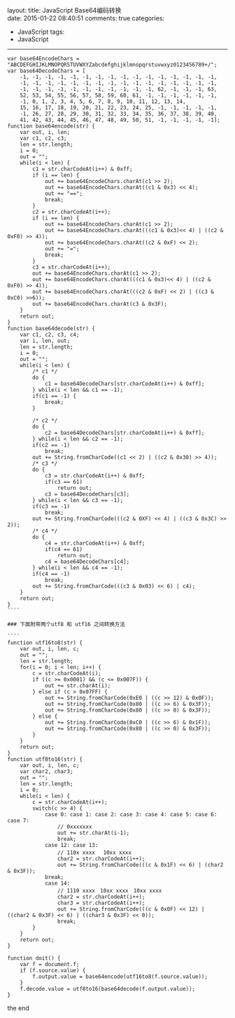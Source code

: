 layout:
title: JavaScript Base64编码转换	
date: 2015-01-22 08:40:51
comments: true
categories:
- JavaScript
tags:	
- JavaScript
---

    var base64EncodeChars = "ABCDEFGHIJKLMNOPQRSTUVWXYZabcdefghijklmnopqrstuvwxyz0123456789+/";
    var base64DecodeChars = [
        -1, -1, -1, -1, -1, -1, -1, -1, -1, -1, -1, -1, -1, -1, -1, -1,
        -1, -1, -1, -1, -1, -1, -1, -1, -1, -1, -1, -1, -1, -1, -1, -1,
        -1, -1, -1, -1, -1, -1, -1, -1, -1, -1, -1, 62, -1, -1, -1, 63,
        52, 53, 54, 55, 56, 57, 58, 59, 60, 61, -1, -1, -1, -1, -1, -1,
        -1, 0, 1, 2, 3, 4, 5, 6, 7, 8, 9, 10, 11, 12, 13, 14,
        15, 16, 17, 18, 19, 20, 21, 22, 23, 24, 25, -1, -1, -1, -1, -1,
        -1, 26, 27, 28, 29, 30, 31, 32, 33, 34, 35, 36, 37, 38, 39, 40,
        41, 42, 43, 44, 45, 46, 47, 48, 49, 50, 51, -1, -1, -1, -1, -1];
    function base64encode(str) {
        var out, i, len;
        var c1, c2, c3;
        len = str.length;
        i = 0;
        out = "";
        while(i < len) {
            c1 = str.charCodeAt(i++) & 0xff;
            if (i == len) {
                out += base64EncodeChars.charAt(c1 >> 2);
                out += base64EncodeChars.charAt((c1 & 0x3) << 4);
                out += "==";
                break;
            }
            c2 = str.charCodeAt(i++);
            if (i == len) {
                out += base64EncodeChars.charAt(c1 >> 2);
                out += base64EncodeChars.charAt(((c1 & 0x3)<< 4) | ((c2 & 0xF0) >> 4));
                out += base64EncodeChars.charAt((c2 & 0xF) << 2);
                out += "=";
                break;
            }
            c3 = str.charCodeAt(i++);
            out += base64EncodeChars.charAt(c1 >> 2);
            out += base64EncodeChars.charAt(((c1 & 0x3)<< 4) | ((c2 & 0xF0) >> 4));
            out += base64EncodeChars.charAt(((c2 & 0xF) << 2) | ((c3 & 0xC0) >>6));
            out += base64EncodeChars.charAt(c3 & 0x3F);
        }
        return out;
    }
    function base64decode(str) {
        var c1, c2, c3, c4;
        var i, len, out;
        len = str.length;
        i = 0;
        out = "";
        while(i < len) {
            /* c1 */
            do {
                c1 = base64DecodeChars[str.charCodeAt(i++) & 0xff];
            } while(i < len && c1 == -1);
            if(c1 == -1) {
                break;
            }
    
            /* c2 */
            do {
                c2 = base64DecodeChars[str.charCodeAt(i++) & 0xff];
            } while(i < len && c2 == -1);
            if(c2 == -1)
                break;
            out += String.fromCharCode((c1 << 2) | ((c2 & 0x30) >> 4));
            /* c3 */
            do {
                c3 = str.charCodeAt(i++) & 0xff;
                if(c3 == 61)
                    return out;
                c3 = base64DecodeChars[c3];
            } while(i < len && c3 == -1);
            if(c3 == -1)
                break;
            out += String.fromCharCode(((c2 & 0XF) << 4) | ((c3 & 0x3C) >> 2));
            /* c4 */
            do {
                c4 = str.charCodeAt(i++) & 0xff;
                if(c4 == 61)
                    return out;
                c4 = base64DecodeChars[c4];
            } while(i < len && c4 == -1);
            if(c4 == -1)
                break;
            out += String.fromCharCode(((c3 & 0x03) << 6) | c4);
        }
        return out;
    }
    ````
    
    ### 下面附带两个utf8 和 utf16 之间转换方法
    
    ````
    function utf16to8(str) {
        var out, i, len, c;
        out = "";
        len = str.length;
        for(i = 0; i < len; i++) {
            c = str.charCodeAt(i);
            if ((c >= 0x0001) && (c <= 0x007F)) {
                out += str.charAt(i);
            } else if (c > 0x07FF) {
                out += String.fromCharCode(0xE0 | ((c >> 12) & 0x0F));
                out += String.fromCharCode(0x80 | ((c >> 6) & 0x3F));
                out += String.fromCharCode(0x80 | ((c >> 0) & 0x3F));
            } else {
                out += String.fromCharCode(0xC0 | ((c >> 6) & 0x1F));
                out += String.fromCharCode(0x80 | ((c >> 0) & 0x3F));
            }
        }
        return out;
    }
    function utf8to16(str) {
        var out, i, len, c;
        var char2, char3;
        out = "";
        len = str.length;
        i = 0;
        while(i < len) {
            c = str.charCodeAt(i++);
            switch(c >> 4) {
                case 0: case 1: case 2: case 3: case 4: case 5: case 6: case 7:
                    // 0xxxxxxx
                    out += str.charAt(i-1);
                    break;
                case 12: case 13:
                    // 110x xxxx　 10xx xxxx
                    char2 = str.charCodeAt(i++);
                    out += String.fromCharCode(((c & 0x1F) << 6) | (char2 & 0x3F));
                break;
                case 14:
                    // 1110 xxxx　10xx xxxx　10xx xxxx
                    char2 = str.charCodeAt(i++);
                    char3 = str.charCodeAt(i++);
                    out += String.fromCharCode(((c & 0x0F) << 12) | ((char2 & 0x3F) << 6) | ((char3 & 0x3F) << 0));
                    break;
            }
        }
        return out;
    }
    
    function doit() {
        var f = document.f;
        if (f.source.value) {
            f.output.value = base64encode(utf16to8(f.source.value));
        }
        f.decode.value = utf8to16(base64decode(f.output.value));
    }

the end

